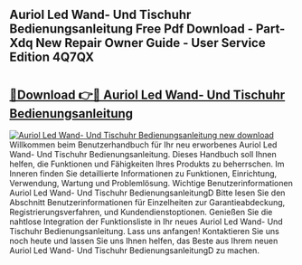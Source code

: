 ## Auriol Led Wand- Und Tischuhr Bedienungsanleitung Free Pdf Download - Part-Xdq New Repair Owner Guide - User Service Edition 4Q7QX

# <h2><a href="http://df632q.blite.top/?on=Auriol+Led+Wand-+Und+Tischuhr+Bedienungsanleitung">🔗Download 👉🔴 Auriol Led Wand- Und Tischuhr Bedienungsanleitung</a></h2>

[![Auriol Led Wand- Und Tischuhr Bedienungsanleitung new download](https://i.imgur.com/lujVjoI.png)](http://df632q.blite.top/?on=Auriol+Led+Wand-+Und+Tischuhr+Bedienungsanleitung)
Willkommen beim Benutzerhandbuch für Ihr neu erworbenes Auriol Led Wand- Und Tischuhr Bedienungsanleitung. Dieses Handbuch soll Ihnen helfen, die Funktionen und Fähigkeiten Ihres Produkts zu beherrschen. Im Inneren finden Sie detaillierte Informationen zu Funktionen, Einrichtung, Verwendung, Wartung und Problemlösung. Wichtige Benutzerinformationen Auriol Led Wand- Und Tischuhr BedienungsanleitungD Bitte lesen Sie den Abschnitt Benutzerinformationen für Einzelheiten zur Garantieabdeckung, Registrierungsverfahren, und Kundendienstoptionen. Genießen Sie die nahtlose Integration der Funktionsliste in Ihr neues Auriol Led Wand- Und Tischuhr Bedienungsanleitung. Lass uns anfangen! Kontaktieren Sie uns noch heute und lassen Sie uns Ihnen helfen, das Beste aus Ihrem neuen Auriol Led Wand- Und Tischuhr BedienungsanleitungD zu machen.
